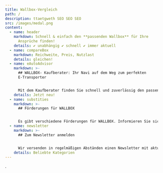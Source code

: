 ```yaml
---
title: Wallbox-Vergleich
path: /
description: ttaetgweth SEO SEO SEO
src: /images/medal.png
content:
  - name: header
    markdown: Schnell & einfach den **passenden Wallbox** für Ihre
      Ansprüche finden!
    details: ✔ unabhängig ✔ schnell ✔ immer aktuell
  - name: compareBox
    markdown: Reichweite, Preis, Nutzlast
    details: gleichen!
  - name: eAutoAdvisor
    markdown: >-
      ## WALLBOX- Kaufberater: Ihr Navi auf dem Weg zum perfekten
      E-Transporter


      Mit dem Kaufberater finden Sie schnell und zuverlässig den passenden E-Transporter. Einfach Wunsch-Kriterien eingeben. Fahrzeuge vergleichen & Angebot anfordern. Gleich ausprobieren!
    details: Jetzt neu!
  - name: substities
    markdown: >-
      ## Förderungen für WALLBOX


      Es gibt verschiedene Förderungen für WALLBOX. Informieren Sie sich hier, welche für Sie in Frage kommen!
  - name: newsletter
    markdown: >-
      ## Zum Newsletter anmelden


      Wir versenden in regelmäßigen Abständen einen Newsletter mit aktuellen Themen und Neuigkeiten rund um WALLBOX. Natürlich verschicken wir keine Spam-Mails und  Sie können sich jederzeit von unserem Newsletter abmelden!
    details: Beliebte Kategorien
---
```


.
